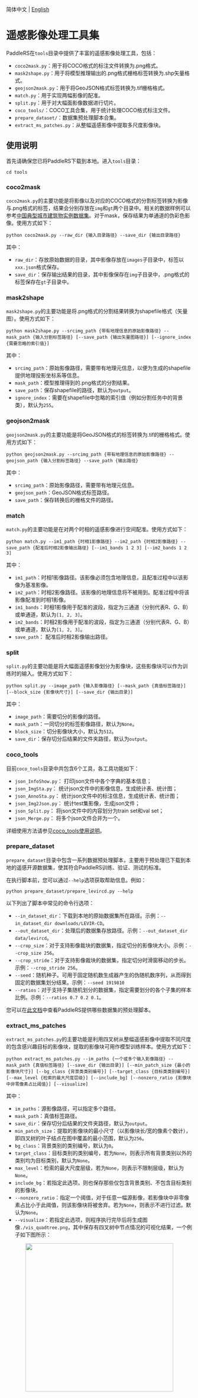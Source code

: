 简体中文 | [English](tools_en.md)

# 遥感影像处理工具集

PaddleRS在`tools`目录中提供了丰富的遥感影像处理工具，包括：

- `coco2mask.py`：用于将COCO格式的标注文件转换为.png格式。
- `mask2shape.py`：用于将模型推理输出的.png格式栅格标签转换为.shp矢量格式。
- `geojson2mask.py`：用于将GeoJSON格式标签转换为.tif栅格格式。
- `match.py`：用于实现两幅影像的配准。
- `split.py`：用于对大幅面影像数据进行切片。
- `coco_tools/`：COCO工具合集，用于统计处理COCO格式标注文件。
- `prepare_dataset/`：数据集预处理脚本合集。
- `extract_ms_patches.py`：从整幅遥感影像中提取多尺度影像块。

## 使用说明

首先请确保您已将PaddleRS下载到本地。进入`tools`目录：

```shell
cd tools
```

### coco2mask

`coco2mask.py`的主要功能是将影像以及对应的COCO格式的分割标签转换为影像与.png格式的标签，结果会分别存放在`img`和`gt`两个目录中。相关的数据样例可以参考[中国典型城市建筑物实例数据集](https://www.scidb.cn/detail?dataSetId=806674532768153600&dataSetType=journal)。对于mask，保存结果为单通道的伪彩色影像。使用方式如下：

```shell
python coco2mask.py --raw_dir {输入目录路径} --save_dir {输出目录路径}
```

其中：

- `raw_dir`：存放原始数据的目录，其中影像存放在`images`子目录中，标签以`xxx.json`格式保存。
- `save_dir`：保存输出结果的目录，其中影像保存在`img`子目录中，.png格式的标签保存在`gt`子目录中。

### mask2shape

`mask2shape.py`的主要功能是将.png格式的分割结果转换为shapefile格式（矢量图）。使用方式如下：

```shell
python mask2shape.py --srcimg_path {带有地理信息的原始影像路径} --mask_path {输入分割标签路径} [--save_path {输出矢量图路径}] [--ignore_index {需要忽略的索引值}]
```

其中：

- `srcimg_path`：原始影像路径，需要带有地理元信息，以便为生成的shapefile提供地理投影坐标系等信息。
- `mask_path`：模型推理得到的.png格式的分割结果。
- `save_path`：保存shapefile的路径，默认为`output`。
- `ignore_index`：需要在shapefile中忽略的索引值（例如分割任务中的背景类），默认为`255`。

### geojson2mask

`geojson2mask.py`的主要功能是将GeoJSON格式的标签转换为.tif的栅格格式。使用方式如下：

```shell
python geojson2mask.py --srcimg_path {带有地理信息的原始影像路径} --geojson_path {输入分割标签路径} --save_path {输出路径}
```

其中：

- `srcimg_path`：原始影像路径，需要带有地理元信息。
- `geojson_path`：GeoJSON格式标签路径。
- `save_path`：保存转换后的栅格文件的路径。

### match

`match.py`的主要功能是在对两个时相的遥感影像进行空间配准。使用方式如下：

```shell
python match.py --im1_path {时相1影像路径} --im2_path {时相2影像路径} --save_path {配准后时相2影像输出路径} [--im1_bands 1 2 3] [--im2_bands 1 2 3]
```

其中：

- `im1_path`：时相1影像路径。该影像必须包含地理信息，且配准过程中以该影像为基准影像。
- `im2_path`：时相2影像路径。该影像的地理信息将不被用到。配准过程中将该影像配准到时相1影像。
- `im1_bands`：时相1影像用于配准的波段，指定为三通道（分别代表R、G、B）或单通道，默认为`[1, 2, 3]`。
- `im2_bands`：时相2影像用于配准的波段，指定为三通道（分别代表R、G、B）或单通道，默认为`[1, 2, 3]`。
- `save_path`： 配准后时相2影像输出路径。

### split

`split.py`的主要功能是将大幅面遥感影像划分为影像块，这些影像块可以作为训练时的输入。使用方式如下：

```shell
python split.py --image_path {输入影像路径} [--mask_path {真值标签路径}] [--block_size {影像块尺寸}] [--save_dir {输出目录}]
```

其中：

- `image_path`：需要切分的影像的路径。
- `mask_path`：一同切分的标签影像路径，默认为`None`。
- `block_size`：切分影像块大小，默认为`512`。
- `save_dir`：保存切分后结果的文件夹路径，默认为`output`。

### coco_tools

目前`coco_tools`目录中共包含6个工具，各工具功能如下：

- `json_InfoShow.py`：    打印json文件中各个字典的基本信息；
- `json_ImgSta.py`：      统计json文件中的影像信息，生成统计表、统计图；
- `json_AnnoSta.py`：     统计json文件中的标注信息，生成统计表、统计图；
- `json_Img2Json.py`：    统计test集影像，生成json文件；
- `json_Split.py`：       将json文件中的内容划分为train set和val set；
- `json_Merge.py`：       将多个json文件合并为一个。

详细使用方法请参见[coco_tools使用说明](coco_tools_cn.md)。

### prepare_dataset

`prepare_dataset`目录中包含一系列数据预处理脚本，主要用于预处理已下载到本地的遥感开源数据集，使其符合PaddleRS训练、验证、测试的标准。

在执行脚本前，您可以通过`--help`选项获取帮助信息。例如：

```shell
python prepare_dataset/prepare_levircd.py --help
```

以下列出了脚本中常见的命令行选项：

- `--in_dataset_dir`：下载到本地的原始数据集所在路径。示例：`--in_dataset_dir downloads/LEVIR-CD`。
- `--out_dataset_dir`：处理后的数据集存放路径。示例：`--out_dataset_dir data/levircd`。
- `--crop_size`：对于支持影像裁块的数据集，指定切分的影像块大小。示例：`--crop_size 256`。
- `--crop_stride`：对于支持影像裁块的数据集，指定切分时滑窗移动的步长。示例：`--crop_stride 256`。
- `--seed`：随机种子。可用于固定随机数生成器产生的伪随机数序列，从而得到固定的数据集划分结果。示例：`--seed 1919810`
- `--ratios`：对于支持子集随机划分的数据集，指定需要划分的各个子集的样本比例。示例：`--ratios 0.7 0.2 0.1`。

您可以在[此文档](../intro/data_prep_cn.md)中查看PaddleRS提供哪些数据集的预处理脚本。

### extract_ms_patches

`extract_ms_patches.py`的主要功能是利用四叉树从整幅遥感影像中提取不同尺度的包含感兴趣目标的影像块，提取的影像块可用作模型训练样本。使用方式如下：

```shell
python extract_ms_patches.py --im_paths {一个或多个输入影像路径} --mask_path {真值标签路径} [--save_dir {输出目录}] [--min_patch_size {最小的影像块尺寸}] [--bg_class {背景类类别编号}] [--target_class {目标类类别编号}] [--max_level {检索的最大尺度层级}] [--include_bg] [--nonzero_ratio {影像块中非零像素占比阈值}] [--visualize]
```

其中：

- `im_paths`：源影像路径，可以指定多个路径。
- `mask_path`：真值标签路径。
- `save_dir`：保存切分后结果的文件夹路径，默认为`output`。
- `min_patch_size`：提取的影像块的最小尺寸（以影像块长/宽的像素个数计），即四叉树的叶子结点在图中覆盖的最小范围，默认为`256`。
- `bg_class`：背景类别的类别编号，默认为`0`。
- `target_class`：目标类别的类别编号，若为`None`，则表示所有背景类别以外的类别均为目标类别，默认为`None`。
- `max_level`：检索的最大尺度层级，若为`None`，则表示不限制层级，默认为`None`。
- `include_bg`：若指定此选项，则也保存那些仅包含背景类别、不包含目标类别的影像块。
- `--nonzero_ratio`：指定一个阈值，对于任意一幅源影像，若影像块中非零像素占比小于此阈值，则该影像块将被舍弃。若为`None`，则表示不进行过滤。默认为`None`。
- `--visualize`：若指定此选项，则程序执行完毕后将生成图像`./vis_quadtree.png`，其中保存有四叉树中节点情况的可视化结果，一个例子如下图所示：

<div align="center">
<img src="https://user-images.githubusercontent.com/21275753/189264850-f94b3d7b-c631-47b1-9833-0800de2ccf54.png"  width = "400" />  
</div>
